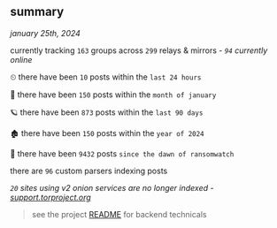 
## summary
_january 25th, 2024_

currently tracking `163` groups across `299` relays & mirrors - _`94` currently online_

⏲ there have been `10` posts within the `last 24 hours`

🦈 there have been `150` posts within the `month of january`

🪐 there have been `873` posts within the `last 90 days`

🏚 there have been `150` posts within the `year of 2024`

🦕 there have been `9432` posts `since the dawn of ransomwatch`

there are `96` custom parsers indexing posts

_`20` sites using v2 onion services are no longer indexed - [support.torproject.org](https://support.torproject.org/onionservices/v2-deprecation/)_

> see the project [README](https://github.com/joshhighet/ransomwatch#ransomwatch--) for backend technicals
